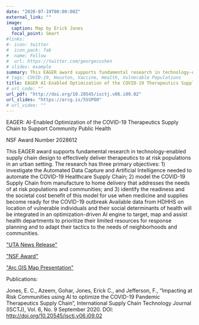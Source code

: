 ```yaml
---
date: "2020-07-19T00:00:00Z"
external_link: ""
image:
  caption: Map by Erick Jones
  focal_point: Smart
#links:
#- icon: twitter
#  icon_pack: fab
#  name: Follow
#  url: https://twitter.com/georgecushen
# slides: example
summary: This EAGER award supports fundamental research in technology-enabled supply chain design to effectively deliver therapeutics to at risk populations in an urban setting.
# tags: COVID-19, Houston, Vaccine, Health, Vulnerable Populations
title: EAGER AI-Enabled Optimization of the COVID-19 Therapeutics Supply Chain to Support Community Public Health
# url_code: ""
url_pdf: "http://doi.org/10.20545/isctj.v06.i09.02"
url_slides: "https://arcg.is/5SSPO0"
# url_video: ""
---
```


EAGER: AI-Enabled Optimization of the COVID-19 Therapeutics Supply Chain to Support Community Public Health 

NSF Award Number 2028612

This EAGER award supports fundamental research in technology-enabled supply chain design to effectively deliver therapeutics to at risk populations in an urban setting. The research has three primary objectives: 1) investigate the Automated Data Capture and Artificial Intelligence needed to automate the COVID-19 Healthcare Supply Chain; 2) model the COVID-19 Supply Chain from manufacture to home delivery that addresses the needs of at risk populations and communities; and 3) identify the readiness and the societal cost benefit of this model for use when medicine and supplies become ready for the COVID-19 outbreak Available data from HDHHS on location of vulnerable individuals and their social determinants of health will be integrated in an optimization-driven AI engine to target, map and assist health departments to prioritize their limited resources for response planning and to adapt their tactics to the needs of neighborhoods and communities.

 ["UTA News Release"](https://www.uta.edu/news/news-releases/2020/05/05/coronavirus-supply-chain)
 
 ["NSF Award"](https://www.nsf.gov/awardsearch/showAward?AWD_ID=2028612)
 
 ["Arc GIS Map Presentation"](https://arcg.is/5SSPO0)
 
 Publications:
 
 Jones, E. C., Azeem, Gohar, Jones, Erick C., and Jefferson, F., “Impacting at Risk Communities using AI to optimize the COVID-19 Pandemic Therapeutics Supply Chain”, International Supply Chain Technology Journal (ISCTJ), Vol. 6, No. 9 September 2020. DOI: http://doi.org/10.20545/isctj.v06.i09.02
 
 
 
 
